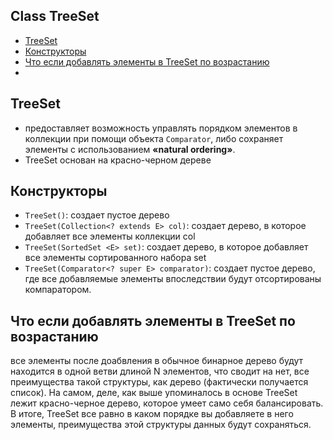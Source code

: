 ## Class TreeSet

- [TreeSet](#TreeSet)
- [Конструкторы](#Конструкторы)
- [Что если добавлять элементы в TreeSet по возрастанию](#Что-если-добавлять-элементы-в-TreeSet-по-возрастанию)
- [](#)

## TreeSet
- предоставляет возможность управлять порядком элементов в коллекции при помощи объекта `Comparator`, либо сохраняет 
    элементы с использованием __«natural ordering»__.
- TreeSet основан на красно-черном дереве

## Конструкторы
- `TreeSet()`: создает пустое дерево
- `TreeSet(Collection<? extends E> col)`: создает дерево, в которое добавляет все элементы коллекции col
- `TreeSet(SortedSet <E> set)`: создает дерево, в которое добавляет все элементы сортированного набора set
- `TreeSet(Comparator<? super E> comparator)`: создает пустое дерево, где все добавляемые элементы впоследствии 
    будут отсортированы компаратором.

## Что если добавлять элементы в TreeSet по возрастанию
все элементы после доабвления в обычное бинарное дерево будут находится в одной ветви длиной N элементов, что сводит 
на нет, все преимущества такой структуры, как дерево (фактически получается список). На самом, деле, как выше 
упоминалось в основе TreeSet лежит красно-черное дерево, которое умеет само себя балансировать. В итоге, TreeSet 
все равно в каком порядке вы добавляете в него элементы, преимущества этой структуры данных будут сохраняться.